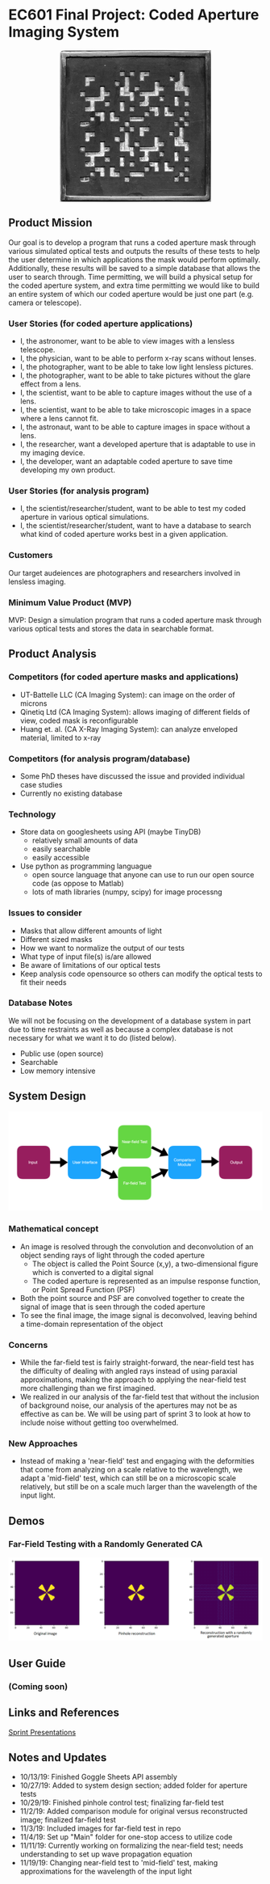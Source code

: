 # EC601 Final Project: Coded Aperture Imaging System
<p align="middle"><img src="https://github.com/mbu54/601project/blob/master/Coded_aperture_mask_(for_gamma_camera).jpg" align="middle" style="width:300px;height:300px;"></p>
 
## Product Mission
Our goal is to develop a program that runs a coded aperture mask through various simulated optical tests and outputs the results of these tests to help the user determine in which applications the mask would perform optimally. Additionally, these results will be saved to a simple database that allows the user to search through. Time permitting, we will build a physical setup for the coded aperture system, and extra time permitting we would like to build an entire system of which our coded aperture would be just one part (e.g. camera or telescope). 

  ### User Stories (for coded aperture applications)
  - I, the astronomer, want to be able to view images with a lensless telescope.
  - I, the physician, want to be able to perform x-ray scans without lenses.
  - I, the photographer, want to be able to take low light lensless pictures.
  - I, the photographer, want to be able to take pictures without the glare effect from a lens.
  - I, the scientist, want to be able to capture images without the use of a lens.
  - I, the scientist, want to be able to take microscopic images in a space where a lens cannot fit.
  - I, the astronaut, want to be able to capture images in space without a lens.
  - I, the researcher, want a developed aperture that is adaptable to use in my imaging device.
  - I, the developer, want an adaptable coded aperture to save time developing my own product.
  
  ### User Stories (for analysis program)
  - I, the scientist/researcher/student, want to be able to test my coded aperture in various optical simulations.
  - I, the scientist/researcher/student, want to have a database to search what kind of coded aperture works best in a given      application.

  ### Customers

  Our target audeiences are photographers and researchers involved in lensless imaging.

  ### Minimum Value Product (MVP)

  MVP: Design a simulation program that runs a coded aperture mask through various optical tests and stores the data in searchable format.

## Product Analysis

  ### Competitors (for coded aperture masks and applications)
  - UT-Battelle LLC (CA Imaging System): can image on the order of microns
  - Qinetiq Ltd (CA Imaging System): allows imaging of different fields of view, coded mask is reconfigurable
  - Huang et. al. (CA X-Ray Imaging System): can analyze enveloped material, limited to x-ray
  
  ### Competitors (for analysis program/database)
  - Some PhD theses have discussed the issue and provided individual case studies
  - Currently no existing database
  
  ### Technology
  - Store data on googlesheets using API (maybe TinyDB)
    - relatively small amounts of data
    - easily searchable
    - easily accessible
  - Use python as programming languague
    - open source language that anyone can use to run our open source code (as oppose to Matlab)
    - lots of math libraries (numpy, scipy) for image processng
  
  ### Issues to consider
   - Masks that allow different amounts of light
   - Different sized masks
   - How we want to normalize the output of our tests
   - What type of input file(s) is/are allowed
   - Be aware of limitations of our optical tests
   - Keep analysis code opensource so others can modify the optical tests to fit their needs
   
  ### Database Notes
  We will not be focusing on the development of a database system in part due to time restraints as well as because a complex database is not necessary for what we want it to do (listed below).
   - Public use (open source)
   - Searchable
   - Low memory intensive
  
## System Design
![system diagram](https://github.com/mbu54/601project/blob/master/Screen%20Shot%202019-10-07%20at%208.48.14%20PM.png)

 ### Mathematical concept
 - An image is resolved through the convolution and deconvolution of an object sending rays of light through the coded aperture
   - The object is called the Point Source (x,y), a two-dimensional figure which is converted to a digital signal
   - The coded aperture is represented as an impulse response function, or Point Spread Function (PSF)
 - Both the point source and PSF are convolved together to create the signal of image that is seen through the coded aperture
 - To see the final image, the image signal is deconvolved, leaving behind a time-domain representation of the object
 
 ### Concerns
 - While the far-field test is fairly straight-forward, the near-field test has the difficulty of dealing with angled rays instead of using paraxial approximations, making the approach to applying the near-field test more challenging than we first imagined.
 - We realized in our analysis of the far-field test that without the inclusion of background noise, our analysis of the apertures may not be as effective as can be. We will be using part of sprint 3 to look at how to include noise without getting too overwhelmed.
 
 ### New Approaches
 - Instead of making a 'near-field' test and engaging with the deformities that come from analyzing on a scale relative to the wavelength, we adapt a 'mid-field' test, which can still be on a microscopic scale relatively, but still be on a scale much larger than the wavelength of the input light.

## Demos

 ### Far-Field Testing with a Randomly Generated CA
 <p align="middle"><img src="https://github.com/mbu54/601project/blob/master/Aperture_Tests/farfielddemo.png"></p>
 
## User Guide

 ### (Coming soon)
 
## Links and References

<a href="https://drive.google.com/drive/folders/1znG365a-_0aR97n4F3Bvw1yOBPKbYH1N?usp=sharing">Sprint Presentations</a>

## Notes and Updates
- 10/13/19: Finished Goggle Sheets API assembly
- 10/27/19: Added to system design section; added folder for aperture tests
- 10/29/19: Finished pinhole control test; finalizing far-field test
- 11/2/19: Added comparison module for original versus reconstructed image; finalized far-field test
- 11/3/19: Included images for far-field test in repo
- 11/4/19: Set up "Main" folder for one-stop access to utilize code
- 11/11/19: Currently working on formalizing the near-field test; needs understanding to set up wave propagation equation
- 11/19/19: Changing near-field test to 'mid-field' test, making approximations for the wavelength of the input light

